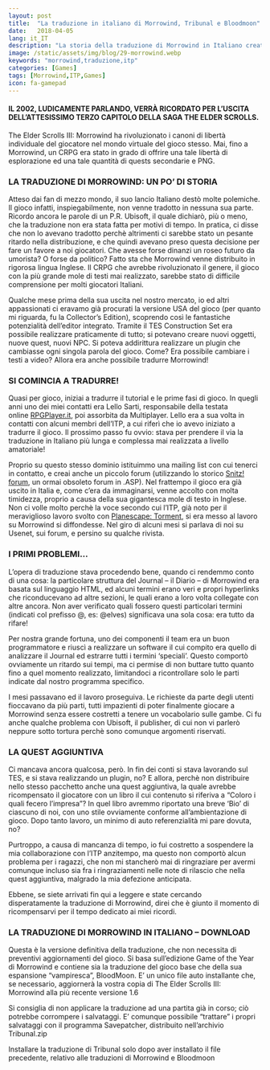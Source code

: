 ```yaml
---
layout: post
title:  "La traduzione in italiano di Morrowind, Tribunal e Bloodmoon"
date:   2018-04-05
lang: it_IT
description: "La storia della traduzione di Morrowind in Italiano creata dal team ITP. Scarica traduzione di Morrowind, Tribunal e Bloodmoon"
image: /static/assets/img/blog/29-morrowind.webp
keywords: "morrowind,traduzione,itp"
categories: [Games]
tags: [Morrowind,ITP,Games]
icon: fa-gamepad
---
```

<!-- ![TitleImg]({{ site.img_path }}/29-morrowind.webp) -->

#### IL 2002, LUDICAMENTE PARLANDO, VERRÀ RICORDATO PER L’USCITA DELL’ATTESISSIMO TERZO CAPITOLO DELLA SAGA THE ELDER SCROLLS.

The Elder Scrolls III: Morrowind ha rivoluzionato i canoni di libertà individuale del giocatore nel mondo virtuale del gioco stesso. Mai, fino a Morrowind, un CRPG era stato in grado di offrire una tale libertà di esplorazione ed una tale quantità di quests secondarie e PNG.

### LA TRADUZIONE DI MORROWIND: UN PO’ DI STORIA

Atteso dai fan di mezzo mondo, il suo lancio Italiano destò molte polemiche. Il gioco infatti, inspiegabilmente, non venne tradotto in nessuna sua parte. Ricordo ancora le parole di un P.R. Ubisoft, il quale dichiarò, più o meno, che la traduzione non era stata fatta per motivi di tempo. In pratica, ci disse che non lo avevano tradotto perchè altrimenti ci sarebbe stato un pesante ritardo nella distribuzione, e che quindi avevano preso questa decisione per fare un favore a noi giocatori. Che avesse forse dinanzi un roseo futuro da umorista? O forse da politico? Fatto sta che Morrowind venne distribuito in rigorosa lingua Inglese. Il CRPG che avrebbe rivoluzionato il genere, il gioco con la più grande mole di testi mai realizzato, sarebbe stato di difficile comprensione per molti giocatori Italiani.

Qualche mese prima della sua uscita nel nostro mercato, io ed altri appassionati ci eravamo già procurati la versione USA del gioco (per quanto mi riguarda, fu la Collector’s Edition), scoprendo così le fantastiche potenzialità dell’editor integrato. Tramite il TES Construction Set era possibile realizzare praticamente di tutto; si potevano creare nuovi oggetti, nuove quest, nuovi NPC. Si poteva addirittura realizzare un plugin che cambiasse ogni singola parola del gioco. Come? Era possibile cambiare i testi a video? Allora era anche possibile tradurre Morrowind!

### SI COMINCIA A TRADURRE!

Quasi per gioco, iniziai a tradurre il tutorial e le prime fasi di gioco. In quegli anni uno dei miei contatti era Lello Sarti, responsabile della testata online [RPGPlayer.it](http://forum.multiplayer.it/showthread.php?209954-RPGPLAYER), poi assorbita da Multiplayer. Lello era a sua volta in contatti con alcuni membri dell’ITP, a cui riferì che io avevo iniziato a tradurre il gioco. Il prossimo passo fu ovvio: stava per prendere il via la traduzione in Italiano più lunga e complessa mai realizzata a livello amatoriale!

Proprio su questo stesso dominio istituimmo una mailing list con cui tenerci in contatto, e creai anche un piccolo forum (utilizzando lo storico [Snitz! forum](http://forum.snitz.com/), un ormai obsoleto forum in .ASP). Nel frattempo il gioco era già uscito in Italia e, come c’era da immaginarsi, venne accolto con molta timidezza, proprio a causa della sua gigantesca mole di testo in Inglese. Non ci volle molto perchè la voce secondo cui l’ITP, già noto per il meraviglioso lavoro svolto con [Planescape: Torment](http://www.skyflash.it/2009/10/la-traduzione-in-italiano-di-planescape-torment-del-team-itp/), si era messo al lavoro su Morrowind si diffondesse. Nel giro di alcuni mesi si parlava di noi su Usenet, sui forum, e persino su qualche rivista.

### I PRIMI PROBLEMI…

L’opera di traduzione stava procedendo bene, quando ci rendemmo conto di una cosa: la particolare struttura del Journal – il Diario – di Morrowind era basata sul linguaggio HTML, ed alcuni termini erano veri e propri hyperlinks che riconducevano ad altre sezioni, le quali erano a loro volta collegate con altre ancora. Non aver verificato quali fossero questi particolari termini (indicati col prefisso @, es: @elves) significava una sola cosa: era tutto da rifare!

Per nostra grande fortuna, uno dei componenti il team era un buon programmatore e riuscì a realizzare un software il cui compito era quello di analizzare il Journal ed estrarre tutti i termini ‘speciali’. Questo comportò ovviamente un ritardo sui tempi, ma ci permise di non buttare tutto quanto fino a quel momento realizzato, limitandoci a ricontrollare solo le parti indicate dal nostro programma specifico.

I mesi passavano ed il lavoro proseguiva. Le richieste da parte degli utenti fioccavano da più parti, tutti impazienti di poter finalmente giocare a Morrowind senza essere costretti a tenere un vocabolario sulle gambe. Ci fu anche qualche problema con Ubisoft, il publisher, di cui non vi parlerò neppure sotto tortura perchè sono comunque argomenti riservati.

### LA QUEST AGGIUNTIVA

Ci mancava ancora qualcosa, però. In fin dei conti si stava lavorando sul TES, e si stava realizzando un plugin, no? E allora, perchè non distribuire nello stesso pacchetto anche una quest aggiuntiva, la quale avrebbe ricompensato il giocatore con un libro il cui contenuto si riferiva a “Coloro i quali fecero l’impresa”? In quel libro avremmo riportato una breve ‘Bio’ di ciascuno di noi, con uno stile ovviamente conforme all’ambientazione di gioco. Dopo tanto lavoro, un minimo di auto referenzialità mi pare dovuta, no?

Purtroppo, a causa di mancanza di tempo, io fui costretto a sospendere la mia collaborazione con l’ITP anzitempo, ma questo non comportò alcun problema per i ragazzi, che non mi stancherò mai di ringraziare per avermi comunque incluso sia fra i ringraziamenti nelle note di rilascio che nella quest aggiuntiva, malgrado la mia defezione anticipata.

Ebbene, se siete arrivati fin qui a leggere e state cercando disperatamente la traduzione di Morrowind, direi che è giunto il momento di ricompensarvi per il tempo dedicato ai miei ricordi.

### LA TRADUZIONE DI MORROWIND IN ITALIANO – DOWNLOAD

Questa è la versione definitiva della traduzione, che non necessita di preventivi aggiornamenti del gioco. Si basa sull’edizione Game of the Year di Morrowind e contiene sia la traduzione del gioco base che della sua espansione “vampiresca”, BloodMoon. E’ un unico file auto installante che, se necessario, aggiornerà la vostra copia di The Elder Scrolls III: Morrowind alla più recente versione 1.6

Si consiglia di non applicare la traduzione ad una partita già in corso; ciò potrebbe corrompere i salvataggi. E’ comunque possibile “trattare” i propri salvataggi con il programma Savepatcher, distribuito nell’archivio Tribunal.zip

Installare la traduzione di Tribunal solo dopo aver installato il file precedente, relativo alle traduzioni di Morrowind e Bloodmoon